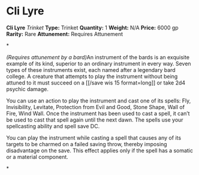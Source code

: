 # Cli Lyre

**Cli Lyre**
_Trinket_
**Type:** Trinket
**Quantity:** 1
**Weight:** N/A
**Price:** 6000 gp
**Rarity:** Rare
**Attunement:** Requires Attunement

*<div class="item-attunement"><i>(Requires attunement by a bard)</i>An <span class="Serif-Character-Style_Italic-Serif">instrument of the bards</span> is an exquisite example of its kind, superior to an ordinary instrument in every way. Seven types of these instruments exist, each named after a legendary bard college. A creature that attempts to play the instrument without being attuned to it must succeed on a [[/save wis 15 format=long]] or take 2d4 psych<span class="No-Break">ic damage.</span>
<p class="Core-Styles_Core-Body">You can use an action to play the instrument and cast one of its spells: Fly, Invisibility, Levitate, Protection from Evil and Good, Stone Shape, Wall of Fire, Wind Wall. Once the instrument has been used to cast a spell, it can’t be used to cast that spell again until the next dawn. The spells use your spellcasting ability and spel<span class="No-Break">l save DC.</span></p>
<p class="Core-Styles_Core-Body"><span class="No-Break">You can play the instrument while casting a spell that causes any of its targets to be charmed on a failed saving throw, thereby imposing disadvantage on the save. This effect applies only if the spell has a somatic or a material component.</span></p>*